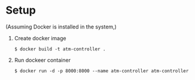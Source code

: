# Setup
(Assuming Docker is installed in the system,)
1. Create docker image
   
    ```$ docker build -t atm-controller .```


2. Run dockeer container

    ```$ docker run -d -p 8000:8000 --name atm-controller atm-controller```